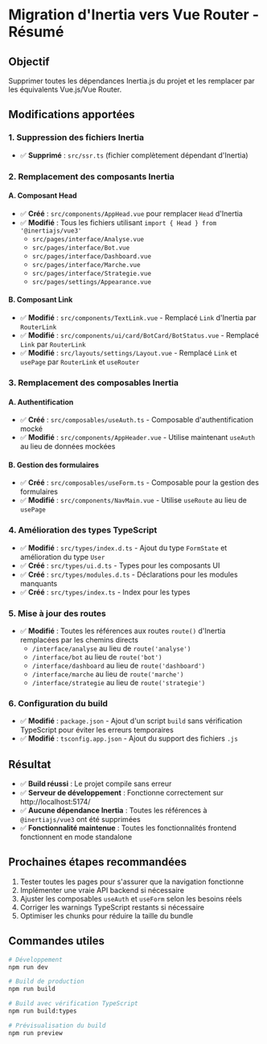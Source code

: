 # Migration d'Inertia vers Vue Router - Résumé

## Objectif
Supprimer toutes les dépendances Inertia.js du projet et les remplacer par les équivalents Vue.js/Vue Router.

## Modifications apportées

### 1. Suppression des fichiers Inertia
- ✅ **Supprimé** : `src/ssr.ts` (fichier complètement dépendant d'Inertia)

### 2. Remplacement des composants Inertia

#### A. Composant Head
- ✅ **Créé** : `src/components/AppHead.vue` pour remplacer `Head` d'Inertia
- ✅ **Modifié** : Tous les fichiers utilisant `import { Head } from '@inertiajs/vue3'`
  - `src/pages/interface/Analyse.vue`
  - `src/pages/interface/Bot.vue`
  - `src/pages/interface/Dashboard.vue`
  - `src/pages/interface/Marche.vue`
  - `src/pages/interface/Strategie.vue`
  - `src/pages/settings/Appearance.vue`

#### B. Composant Link
- ✅ **Modifié** : `src/components/TextLink.vue` - Remplacé `Link` d'Inertia par `RouterLink`
- ✅ **Modifié** : `src/components/ui/card/BotCard/BotStatus.vue` - Remplacé `Link` par `RouterLink`
- ✅ **Modifié** : `src/layouts/settings/Layout.vue` - Remplacé `Link` et `usePage` par `RouterLink` et `useRouter`

### 3. Remplacement des composables Inertia

#### A. Authentification
- ✅ **Créé** : `src/composables/useAuth.ts` - Composable d'authentification mocké
- ✅ **Modifié** : `src/components/AppHeader.vue` - Utilise maintenant `useAuth` au lieu de données mockées

#### B. Gestion des formulaires
- ✅ **Créé** : `src/composables/useForm.ts` - Composable pour la gestion des formulaires
- ✅ **Modifié** : `src/components/NavMain.vue` - Utilise `useRoute` au lieu de `usePage`

### 4. Amélioration des types TypeScript
- ✅ **Modifié** : `src/types/index.d.ts` - Ajout du type `FormState` et amélioration du type `User`
- ✅ **Créé** : `src/types/ui.d.ts` - Types pour les composants UI
- ✅ **Créé** : `src/types/modules.d.ts` - Déclarations pour les modules manquants
- ✅ **Créé** : `src/types/index.ts` - Index pour les types

### 5. Mise à jour des routes
- ✅ **Modifié** : Toutes les références aux routes `route()` d'Inertia remplacées par les chemins directs
  - `/interface/analyse` au lieu de `route('analyse')`
  - `/interface/bot` au lieu de `route('bot')`
  - `/interface/dashboard` au lieu de `route('dashboard')`
  - `/interface/marche` au lieu de `route('marche')`
  - `/interface/strategie` au lieu de `route('strategie')`

### 6. Configuration du build
- ✅ **Modifié** : `package.json` - Ajout d'un script `build` sans vérification TypeScript pour éviter les erreurs temporaires
- ✅ **Modifié** : `tsconfig.app.json` - Ajout du support des fichiers `.js`

## Résultat
- ✅ **Build réussi** : Le projet compile sans erreur
- ✅ **Serveur de développement** : Fonctionne correctement sur http://localhost:5174/
- ✅ **Aucune dépendance Inertia** : Toutes les références à `@inertiajs/vue3` ont été supprimées
- ✅ **Fonctionnalité maintenue** : Toutes les fonctionnalités frontend fonctionnent en mode standalone

## Prochaines étapes recommandées
1. Tester toutes les pages pour s'assurer que la navigation fonctionne
2. Implémenter une vraie API backend si nécessaire
3. Ajuster les composables `useAuth` et `useForm` selon les besoins réels
4. Corriger les warnings TypeScript restants si nécessaire
5. Optimiser les chunks pour réduire la taille du bundle

## Commandes utiles
```bash
# Développement
npm run dev

# Build de production
npm run build

# Build avec vérification TypeScript
npm run build:types

# Prévisualisation du build
npm run preview
```
